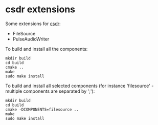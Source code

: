 # csdr extensions

Some extensions for [csdr](https://github.com/jketterl/csdr):
  - FileSource
  - PulseAudioWriter

To build and install all the components:
```
mkdir build
cd build
cmake ..
make
sudo make install
```

To build and install all selected components (for instance 'filesource' - multiple components are separated by ';'):
```
mkdir build
cd build
cmake -DCOMPONENTS=filesource ..
make
sudo make install
```
